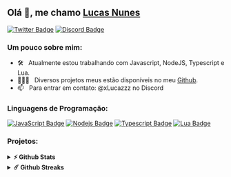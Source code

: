 ## Olá 👋, me chamo [Lucas Nunes](https://github.com/xLucazzz/)

[![Twitter Badge](https://img.shields.io/badge/Twitter-1DA1F2?style=flat-square&logo=twitter&logoColor=white)](https://twitter.com/xLucazzzOficial)
[![Discord Badge](https://img.shields.io/badge/Discord-%237289DA.svg?style=flat-square&logo=discord&logoColor=white)](https://discord.gg/stAeSXyWyW)



### Um pouco sobre mim:

- 🛠 &nbsp; Atualmente estou trabalhando com Javascript, NodeJS, Typescript e Lua.
- 👨🏻‍💻 &nbsp; Diversos projetos meus estão disponíveis no meu [Github](https://github.com/xLucazzz).
- 📫 &nbsp; Para entrar em contato: @xLucazzz no Discord

### Linguagens de Programação:

[![JavaScript Badge](https://img.shields.io/badge/JavaScript-F7DF1E?style=flat-square&logo=javascript&logoColor=black)](https://www.javascript.com/)
[![Nodejs Badge](https://img.shields.io/badge/Node.js-43853D?style=flat-square&logo=node.js&logoColor=white)](https://nodejs.org/en/)
[![Typescript Badge](https://img.shields.io/badge/TypeScript-3178C6?logo=TypeScript&logoColor=FFF&style=flat-square)](https://www.typescriptlang.org/)
[![Lua Badge](https://img.shields.io/badge/Lua-2C2D72?style=flat-square&logo=lua&logoColor=white)](https://www.lua.org/)


### Projetos:

<details> 
  <summary><b>⚡ Github Stats</b></summary>

<img height="180em" src="https://github-readme-stats.vercel.app/api?username=xLucazzz&show_icons=true&hide_border=true&&count_private=true&include_all_commits=true&theme=radical" />
<img height="180em" src="https://github-readme-stats.vercel.app/api/top-langs/?username=xLucazzz&exclude_repo=KNN-Image-Classification&show_icons=true&hide_border=true&layout=compact&langs_count=8&theme=radical"/>
</details>

<details> 
  <summary><b>☄️ Github Streaks</b></summary>

<img height="180em" src="https://github-readme-streak-stats.herokuapp.com/?user=xLucazzz&hide_border=true&theme=radical" />
</details>
